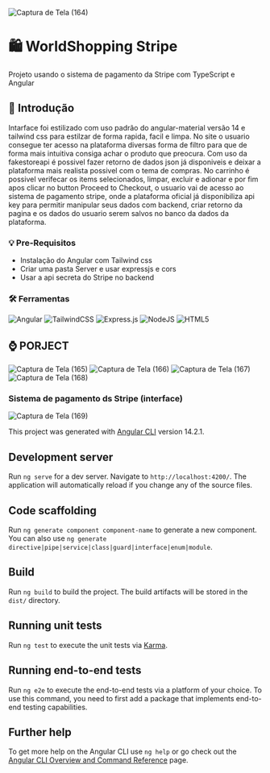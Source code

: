 ![Captura de Tela (164)](https://github.com/PauloAquarius0299/CartShopping-Striper/assets/114706743/d31878ae-5732-415e-8bfd-70c231b20f51)
# 🛍️ WorldShopping Stripe
Projeto usando o sistema de pagamento da Stripe com TypeScript e Angular 
## 👜 Introdução
Intarface foi estilizado com uso padrão do angular-material versão 14 e tailwind css para estilzar de forma rapida, facil e limpa. No site o usuario consegue ter acesso na plataforma diversas forma de filtro para que de forma mais intuitiva consiga achar o produto que preocura. Com uso da fakestoreapi é possivel fazer retorno de dados json já disponiveis e deixar a plataforma mais realista possivel com o tema de compras. No carrinho é possivel verifecar os items selecionados, limpar, excluir e adionar e por fim apos  clicar no button Proceed to Checkout, o usuario vai de acesso ao sistema de pagamento stripe, onde a plataforma oficial já disponibiliza api key para permitir manipular seus dados com backend, criar retorno da pagina e os dados do usuario serem salvos no banco da dados da plataforma.
### 💡 Pre-Requisitos
* Instalação do Angular com Tailwind css
* Criar uma pasta Server e usar expressjs e cors
* Usar a api secreta do Stripe no backend
### 🛠️ Ferramentas
![Angular](https://img.shields.io/badge/angular-%23DD0031.svg?style=for-the-badge&logo=angular&logoColor=white)
![TailwindCSS](https://img.shields.io/badge/tailwindcss-%2338B2AC.svg?style=for-the-badge&logo=tailwind-css&logoColor=white)
![Express.js](https://img.shields.io/badge/express.js-%23404d59.svg?style=for-the-badge&logo=express&logoColor=%2361DAFB)
![NodeJS](https://img.shields.io/badge/node.js-6DA55F?style=for-the-badge&logo=node.js&logoColor=white)
![HTML5](https://img.shields.io/badge/html5-%23E34F26.svg?style=for-the-badge&logo=html5&logoColor=white)
## ⌚ PORJECT
![Captura de Tela (165)](https://github.com/PauloAquarius0299/CartShopping-Striper/assets/114706743/a8fcadfd-6e8e-4533-af46-61f551efef57)
![Captura de Tela (166)](https://github.com/PauloAquarius0299/CartShopping-Striper/assets/114706743/ff86c2d3-0248-4cd3-9f76-14dabb40c920)
![Captura de Tela (167)](https://github.com/PauloAquarius0299/CartShopping-Striper/assets/114706743/08050a49-f285-4ea6-9748-db4249a7086c)
![Captura de Tela (168)](https://github.com/PauloAquarius0299/CartShopping-Striper/assets/114706743/b0b286da-7f0f-44b2-819e-fe9703a9b534)
### Sistema de pagamento ds Stripe (interface)
![Captura de Tela (169)](https://github.com/PauloAquarius0299/CartShopping-Striper/assets/114706743/5c46f7dc-ce1b-43d8-aea3-c181743d8773)



This project was generated with [Angular CLI](https://github.com/angular/angular-cli) version 14.2.1.

## Development server

Run `ng serve` for a dev server. Navigate to `http://localhost:4200/`. The application will automatically reload if you change any of the source files.

## Code scaffolding

Run `ng generate component component-name` to generate a new component. You can also use `ng generate directive|pipe|service|class|guard|interface|enum|module`.

## Build

Run `ng build` to build the project. The build artifacts will be stored in the `dist/` directory.

## Running unit tests

Run `ng test` to execute the unit tests via [Karma](https://karma-runner.github.io).

## Running end-to-end tests

Run `ng e2e` to execute the end-to-end tests via a platform of your choice. To use this command, you need to first add a package that implements end-to-end testing capabilities.

## Further help

To get more help on the Angular CLI use `ng help` or go check out the [Angular CLI Overview and Command Reference](https://angular.io/cli) page.
